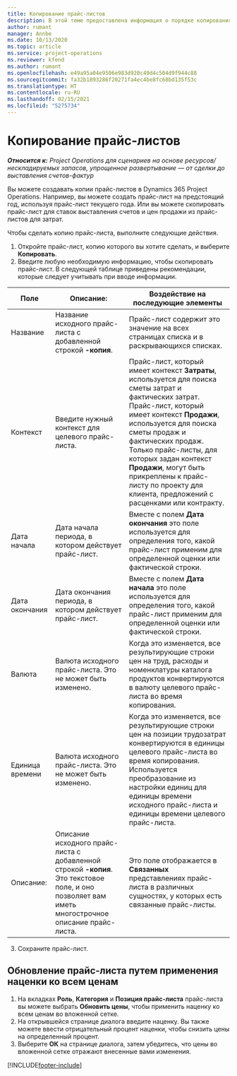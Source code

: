 ```yaml
---
title: Копирование прайс-листов
description: В этой теме предоставлена информация о порядке копирования прайс-листов в Project Operations.
author: rumant
manager: Annbe
ms.date: 10/13/2020
ms.topic: article
ms.service: project-operations
ms.reviewer: kfend
ms.author: rumant
ms.openlocfilehash: e49a95a04e9506e983d920c49d4c504d9f944c88
ms.sourcegitcommit: fa32b1893286f20271fa4ec4be8fc68bd135f53c
ms.translationtype: HT
ms.contentlocale: ru-RU
ms.lasthandoff: 02/15/2021
ms.locfileid: "5275734"
---
```

# <a name="copy-price-lists"></a>Копирование прайс-листов

_**Относится к:** Project Operations для сценариев на основе ресурсов/нескладируемых запасов, упрощенное развертывание — от сделки до выставления счетов-фактур_

Вы можете создавать копии прайс-листов в Dynamics 365 Project Operations. Например, вы можете создать прайс-лист на предстоящий год, используя прайс-лист текущего года.  Или вы можете скопировать прайс-лист для ставок выставления счетов и цен продажи из прайс-листов для затрат. 

Чтобы сделать копию прайс-листа, выполните следующие действия.

1. Откройте прайс-лист, копию которого вы хотите сделать, и выберите **Копировать**.
2. Введите любую необходимую информацию, чтобы скопировать прайс-лист. В следующей таблице приведены рекомендации, которые следует учитывать при вводе информации.

| Поле | Описание: | Воздействие на последующие элементы |
| --- | --- | --- |
| Название | Название исходного прайс-листа с добавленной строкой **-копия**. | Прайс-лист содержит это значение на всех страницах списка и в раскрывающихся списках. |
| Контекст | Введите нужный контекст для целевого прайс-листа. | Прайс-лист, который имеет контекст **Затраты**, используется для поиска сметы затрат и фактических затрат. Прайс-лист, который имеет контекст **Продажи**, используется для поиска сметы продаж и фактических продаж. Только прайс-листы, для которых задан контекст **Продажи**, могут быть прикреплены к прайс-листу по проекту для клиента, предложений с расценками или контракту. |
| Дата начала | Дата начала периода, в котором действует прайс-лист. | Вместе с полем **Дата окончания** это поле используется для определения того, какой прайс-лист применим для определенной оценки или фактической строки. |
| Дата окончания | Дата окончания периода, в котором действует прайс-лист. | Вместе с полем **Дата начала** это поле используется для определения того, какой прайс-лист применим для определенной оценки или фактической строки. |
| Валюта | Валюта исходного прайс-листа. Это не может быть изменено. | Когда это изменяется, все результирующие строки цен на труд, расходы и номенклатуры каталога продуктов конвертируются в валюту целевого прайс-листа во время копирования. |
| Единица времени | Валюта исходного прайс-листа. Это не может быть изменено. | Когда это изменяется, все результирующие строки цен на позиции трудозатрат конвертируются в единицы целевого прайс-листа во время копирования. Используется преобразование из настройки единиц для единицы времени исходного прайс-листа и единицы времени целевого прайс-листа. |
| Описание: | Описание исходного прайс-листа с добавленной строкой **-копия**. Это текстовое поле, и оно позволяет вам иметь многострочное описание прайс-листа. | Это поле отображается в **Связанных** представлениях прайс-листа в различных сущностях, у которых есть связанные прайс-листы. |

3. Сохраните прайс-лист. 

## <a name="update-a-price-list-by-applying-a-mark-up-to-all-the-prices"></a>Обновление прайс-листа путем применения наценки ко всем ценам

1. На вкладках **Роль**, **Категория** и **Позиция прайс-листа** прайс-листа вы можете выбрать **Обновить цены**, чтобы применить наценку ко всем ценам во вложенной сетке. 
2. На открывшейся странице диалога введите наценку. Вы также можете ввести отрицательный процент наценки, чтобы снизить цены на определенный процент. 
3. Выберите **ОК** на странице диалога, затем убедитесь, что цены во вложенной сетке отражают внесенные вами изменения.


[!INCLUDE[footer-include](../includes/footer-banner.md)]